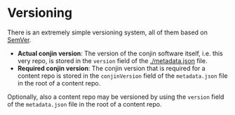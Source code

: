 # Versioning

There is an extremely simple versioning system, all of them based on [SemVer](https://semver.org/).

- **Actual conjin version**: The version of the conjin software itself, i.e. this very repo, is stored in the `version` field of the [./metadata.json](../metadata.json) file.
- **Required conjin version**: The conjin version that is required for a content repo is stored in the `conjinVersion` field of the `metadata.json` file in the root of a content repo.

Optionally, also a content repo may be versioned by using the `version` field of the `metadata.json` file in the root of a content repo.